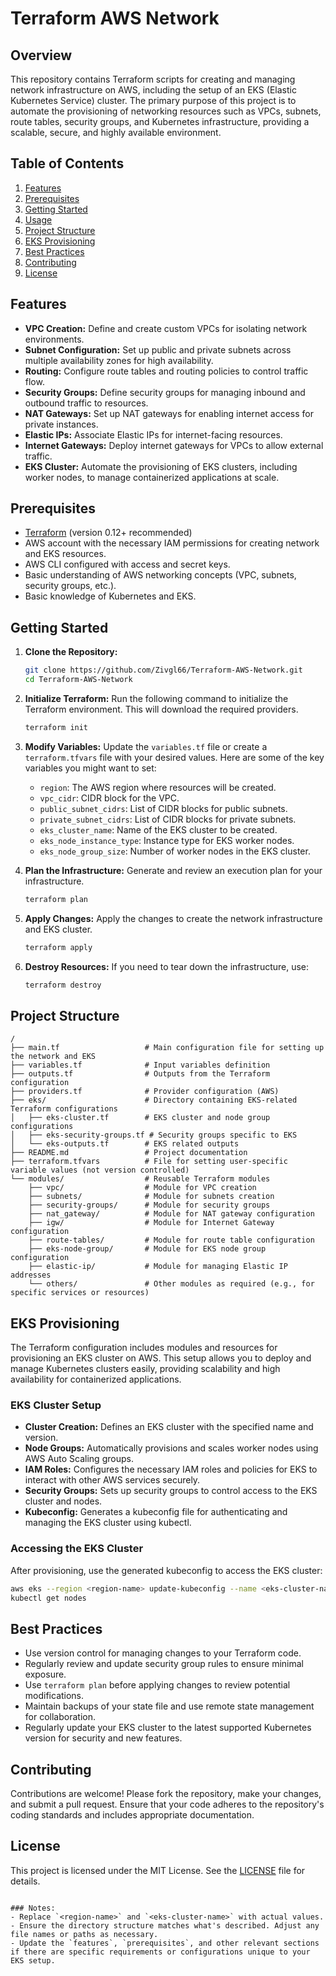 # Terraform AWS Network

## Overview
This repository contains Terraform scripts for creating and managing network infrastructure on AWS, including the setup of an EKS (Elastic Kubernetes Service) cluster. The primary purpose of this project is to automate the provisioning of networking resources such as VPCs, subnets, route tables, security groups, and Kubernetes infrastructure, providing a scalable, secure, and highly available environment.

## Table of Contents
1. [Features](#features)
2. [Prerequisites](#prerequisites)
3. [Getting Started](#getting-started)
4. [Usage](#usage)
5. [Project Structure](#project-structure)
6. [EKS Provisioning](#eks-provisioning)
7. [Best Practices](#best-practices)
8. [Contributing](#contributing)
9. [License](#license)

## Features
- **VPC Creation:** Define and create custom VPCs for isolating network environments.
- **Subnet Configuration:** Set up public and private subnets across multiple availability zones for high availability.
- **Routing:** Configure route tables and routing policies to control traffic flow.
- **Security Groups:** Define security groups for managing inbound and outbound traffic to resources.
- **NAT Gateways:** Set up NAT gateways for enabling internet access for private instances.
- **Elastic IPs:** Associate Elastic IPs for internet-facing resources.
- **Internet Gateways:** Deploy internet gateways for VPCs to allow external traffic.
- **EKS Cluster:** Automate the provisioning of EKS clusters, including worker nodes, to manage containerized applications at scale.

## Prerequisites
- [Terraform](https://www.terraform.io/downloads.html) (version 0.12+ recommended)
- AWS account with the necessary IAM permissions for creating network and EKS resources.
- AWS CLI configured with access and secret keys.
- Basic understanding of AWS networking concepts (VPC, subnets, security groups, etc.).
- Basic knowledge of Kubernetes and EKS.

## Getting Started

1. **Clone the Repository:**
    ```bash
    git clone https://github.com/Zivgl66/Terraform-AWS-Network.git
    cd Terraform-AWS-Network
    ```

2. **Initialize Terraform:**
    Run the following command to initialize the Terraform environment. This will download the required providers.
    ```bash
    terraform init
    ```

3. **Modify Variables:**
    Update the `variables.tf` file or create a `terraform.tfvars` file with your desired values. Here are some of the key variables you might want to set:
    - `region`: The AWS region where resources will be created.
    - `vpc_cidr`: CIDR block for the VPC.
    - `public_subnet_cidrs`: List of CIDR blocks for public subnets.
    - `private_subnet_cidrs`: List of CIDR blocks for private subnets.
    - `eks_cluster_name`: Name of the EKS cluster to be created.
    - `eks_node_instance_type`: Instance type for EKS worker nodes.
    - `eks_node_group_size`: Number of worker nodes in the EKS cluster.

4. **Plan the Infrastructure:**
    Generate and review an execution plan for your infrastructure.
    ```bash
    terraform plan
    ```

5. **Apply Changes:**
    Apply the changes to create the network infrastructure and EKS cluster.
    ```bash
    terraform apply
    ```

6. **Destroy Resources:**
    If you need to tear down the infrastructure, use:
    ```bash
    terraform destroy
    ```

## Project Structure

```plaintext
/
├── main.tf                   # Main configuration file for setting up the network and EKS
├── variables.tf              # Input variables definition
├── outputs.tf                # Outputs from the Terraform configuration
├── providers.tf              # Provider configuration (AWS)
├── eks/                      # Directory containing EKS-related Terraform configurations
│   ├── eks-cluster.tf        # EKS cluster and node group configurations
│   ├── eks-security-groups.tf # Security groups specific to EKS
│   └── eks-outputs.tf        # EKS related outputs
├── README.md                 # Project documentation
├── terraform.tfvars          # File for setting user-specific variable values (not version controlled)
└── modules/                  # Reusable Terraform modules
    ├── vpc/                  # Module for VPC creation
    ├── subnets/              # Module for subnets creation
    ├── security-groups/      # Module for security groups
    ├── nat_gateway/          # Module for NAT gateway configuration
    ├── igw/                  # Module for Internet Gateway configuration
    ├── route-tables/         # Module for route table configuration
    ├── eks-node-group/       # Module for EKS node group configuration
    ├── elastic-ip/           # Module for managing Elastic IP addresses
    └── others/               # Other modules as required (e.g., for specific services or resources)
```

## EKS Provisioning
The Terraform configuration includes modules and resources for provisioning an EKS cluster on AWS. This setup allows you to deploy and manage Kubernetes clusters easily, providing scalability and high availability for containerized applications.

### EKS Cluster Setup
- **Cluster Creation:** Defines an EKS cluster with the specified name and version.
- **Node Groups:** Automatically provisions and scales worker nodes using AWS Auto Scaling groups.
- **IAM Roles:** Configures the necessary IAM roles and policies for EKS to interact with other AWS services securely.
- **Security Groups:** Sets up security groups to control access to the EKS cluster and nodes.
- **Kubeconfig:** Generates a kubeconfig file for authenticating and managing the EKS cluster using kubectl.

### Accessing the EKS Cluster
After provisioning, use the generated kubeconfig to access the EKS cluster:
```bash
aws eks --region <region-name> update-kubeconfig --name <eks-cluster-name>
kubectl get nodes
```

## Best Practices
- Use version control for managing changes to your Terraform code.
- Regularly review and update security group rules to ensure minimal exposure.
- Use `terraform plan` before applying changes to review potential modifications.
- Maintain backups of your state file and use remote state management for collaboration.
- Regularly update your EKS cluster to the latest supported Kubernetes version for security and new features.

## Contributing
Contributions are welcome! Please fork the repository, make your changes, and submit a pull request. Ensure that your code adheres to the repository's coding standards and includes appropriate documentation.

## License
This project is licensed under the MIT License. See the [LICENSE](LICENSE) file for details.
```

### Notes:
- Replace `<region-name>` and `<eks-cluster-name>` with actual values.
- Ensure the directory structure matches what's described. Adjust any file names or paths as necessary.
- Update the `features`, `prerequisites`, and other relevant sections if there are specific requirements or configurations unique to your EKS setup.
